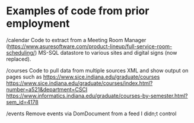 # Examples of code from prior employment
/calendar
Code to extract from a Meeting Room Manager (https://www.asuresoftware.com/product-lineup/full-service-room-scheduling/) MS-SQL datastore  to various sites and digital signs (now replaced).

/courses
Code to pull data from multiple sources XML and show output on pages such as
https://www.sice.indiana.edu/graduate/courses
https://www.sice.indiana.edu/graduate/courses/index.html?number=a521&department=CSCI
https://www.informatics.indiana.edu/graduate/courses-by-semester.html?sem_id=4178

/events
Remove events via DomDocument from a feed I didn;t control
